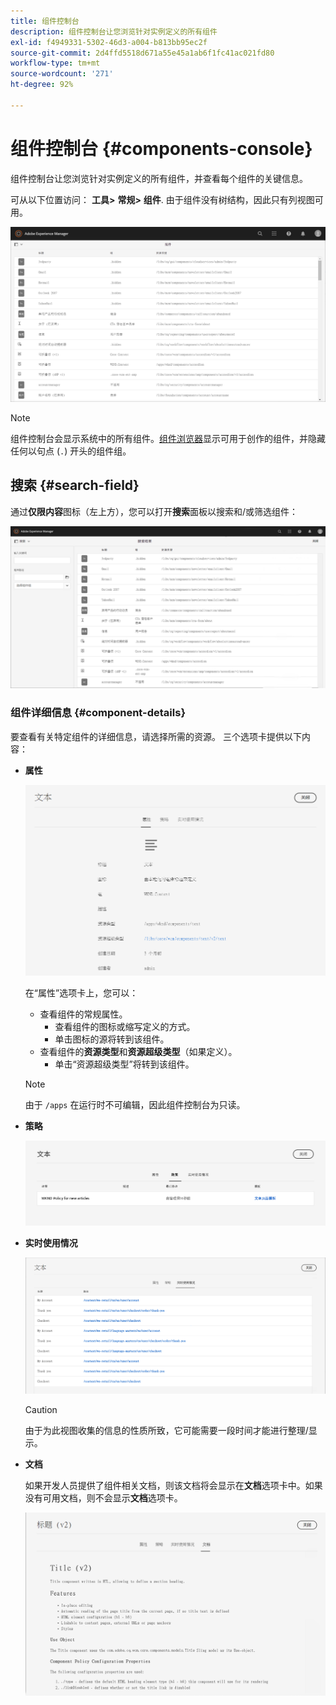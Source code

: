 ```yaml
---
title: 组件控制台
description: 组件控制台让您浏览针对实例定义的所有组件
exl-id: f4949331-5302-46d3-a004-b813bb95ec2f
source-git-commit: 2d4ffd5518d671a55e45a1ab6f1fc41ac021fd80
workflow-type: tm+mt
source-wordcount: '271'
ht-degree: 92%

---
```


# 组件控制台 {#components-console}

组件控制台让您浏览针对实例定义的所有组件，并查看每个组件的关键信息。

可从以下位置访问： **工具>** **常规>** **组件**. 由于组件没有树结构，因此只有列视图可用。

![组件控制台](/help/sites-cloud/authoring/assets/components-console.png)

>[!NOTE]
>
>组件控制台会显示系统中的所有组件。[组件浏览器](/help/sites-cloud/authoring/fundamentals/environment-tools.md#components-browser)显示可用于创作的组件，并隐藏任何以句点 (`.`) 开头的组件组。

## 搜索 {#search-field}

通过&#x200B;**仅限内容**&#x200B;图标（左上方），您可以打开&#x200B;**搜索**&#x200B;面板以搜索和/或筛选组件：

![在组件控制台中搜索](/help/sites-cloud/authoring/assets/components-console-search.png)

### 组件详细信息 {#component-details}

要查看有关特定组件的详细信息，请选择所需的资源。 三个选项卡提供以下内容：

* **属性**

  ![组件控制台属性](/help/sites-cloud/authoring/assets/components-console-properties.png)

  在“属性”选项卡上，您可以：

   * 查看组件的常规属性。
      * 查看组件的图标或缩写定义的方式。<!-- View how the [icon or abbreviation has been defined](/help/sites-developing/components-basics.md#component-icon-in-touch-ui) for the component.-->
      * 单击图标的源将转到该组件。
   * 查看组件的&#x200B;**资源类型**&#x200B;和&#x200B;**资源超级类型**（如果定义）。
      * 单击“资源超级类型”将转到该组件。

  >[!NOTE]
  >
  >由于 `/apps` 在运行时不可编辑，因此组件控制台为只读。

* **策略**

  ![组件控制台策略](/help/sites-cloud/authoring/assets/components-console-policies.png)

* **实时使用情况**

  ![组件的实时使用情况](/help/sites-cloud/authoring/assets/components-console-live-usage.png)

  >[!CAUTION]
  >
  >由于为此视图收集的信息的性质所致，它可能需要一段时间才能进行整理/显示。

* **文档**

  如果开发人员提供了组件相关文档，则该文档将会显示在&#x200B;**文档**&#x200B;选项卡中。如果没有可用文档，则不会显示&#x200B;**文档**&#x200B;选项卡。<!-- If the developer has provided [documentation for the component](/help/sites-developing/developing-components.md#documenting-your-component), it will appear on the **Documentation** tab. If there is no documentation available, the **Documentation** tab will not be shown.-->

  ![组件文档](/help/sites-cloud/authoring/assets/components-console-documentation.png)
